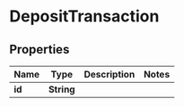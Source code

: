 

# DepositTransaction


## Properties

| Name | Type | Description | Notes |
|------------ | ------------- | ------------- | -------------|
|**id** | **String** |  |  |



